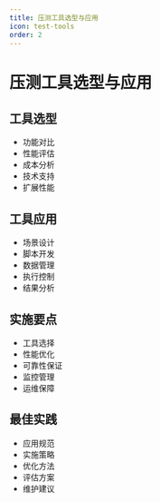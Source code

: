 ```yaml
---
title: 压测工具选型与应用
icon: test-tools
order: 2
---
```


# 压测工具选型与应用

## 工具选型
- 功能对比
- 性能评估
- 成本分析
- 技术支持
- 扩展性能

## 工具应用
- 场景设计
- 脚本开发
- 数据管理
- 执行控制
- 结果分析

## 实施要点
- 工具选择
- 性能优化
- 可靠性保证
- 监控管理
- 运维保障

## 最佳实践
- 应用规范
- 实施策略
- 优化方法
- 评估方案
- 维护建议
